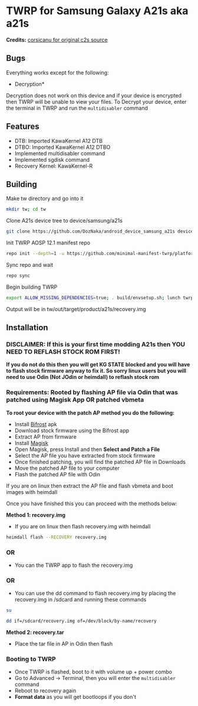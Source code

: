 # TWRP for Samsung Galaxy A21s aka a21s

**Credits:** [corsicanu for original c2s source](https://github.com/corsicanu/android_device_samsung_c2s)

## Bugs 
Everything works except for the following:

- Decryption*

Decryption does not work on this device and if your device is encrypted then TWRP will be unable to view your files. To Decrypt your device, enter the terminal in TWRP and run the `multidisabler` command 

## Features
- DTB: Imported KawaKernel A12 DTB
- DTBO: Imported KawaKernel A12 DTBO
- Implemented multidisabler command
- Implemented sgdisk command
- Recovery Kernel: KawaKernel-R


## Building

Make tw directory and go into it

```bash
mkdir tw; cd tw
```

Clone A21s device tree to device/samsung/a21s

```bash
git clone https://github.com/DozNaka/android_device_samsung_a21s device/samsung/a21s
```

Init TWRP AOSP 12.1 manifest repo

```bash
repo init --depth=1 -u https://github.com/minimal-manifest-twrp/platform_manifest_twrp_aosp.git -b twrp-12.1
```

Sync repo and wait

```bash
repo sync
```

Begin building TWRP

```bash
export ALLOW_MISSING_DEPENDENCIES=true; . build/envsetup.sh; lunch twrp_a21s-eng; mka recoveryimage
```

Output will be in tw/out/target/product/a21s/recovery.img

## Installation

### DISCLAIMER: If this is your first time modding A21s then YOU NEED TO REFLASH STOCK ROM FIRST!

**If you do not do this then you will get KG STATE blocked and you will have to flash stock firmware anyway to fix it. So sorry linux users but you will need to use Odin (Not JOdin or heimdall) to reflash stock rom**

### Requirements: Rooted by flashing AP file via Odin that was patched using Magisk App OR patched vbmeta

**To root your device with the patch AP method you do the following:**
- Install [Bifrost](https://github.com/zacharee/SamloaderKotlin/releases/latest) apk
- Download stock firmware using the Bifrost app
- Extract AP from firmware
- Install [Magisk](https://github.com/topjohnwu/Magisk/releases/latest)
- Open Magisk, press Install and then **Select and Patch a File**
- Select the AP file you have extracted from stock firmware
- Once finished patching, you will find the patched AP file in Downloads
- Move the patched AP file to your computer
- Flash the patched AP file with Odin

If you are on linux then extract the AP file and flash vbmeta and boot images with heimdall

Once you have finished this you can proceed with the methods below:

**Method 1: recovery.img**
- If you are on linux then flash recovery.img with heimdall

```bash
heimdall flash --RECOVERY recovery.img
```

### OR
- You can the TWRP app to flash the recovery.img

### OR
- You can use the dd command to flash recovery.img by placing the recovery.img in /sdcard and running these commands

```bash
su
```

```bash
dd if=/sdcard/recovery.img of=/dev/block/by-name/recovery
```

**Method 2: recovery.tar**
- Place the tar file in AP in Odin then flash


### Booting to TWRP
- Once TWRP is flashed, boot to it with volume up + power combo
- Go to Advanced -> Terminal, then you will enter the `multidisabler` command
- Reboot to recovery again
- **Format data** as you will get bootloops if you don't
